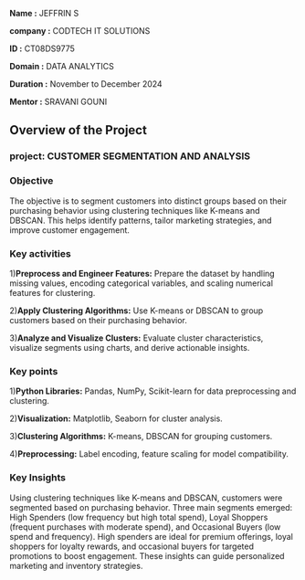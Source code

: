 **Name :** JEFFRIN S

**company :** CODTECH IT SOLUTIONS

**ID :** CT08DS9775

**Domain :** DATA ANALYTICS

**Duration :** November to December 2024

**Mentor :** SRAVANI GOUNI

## Overview of the Project

### project: CUSTOMER SEGMENTATION AND ANALYSIS

### Objective 
The objective is to segment customers into distinct groups based on their purchasing behavior using clustering techniques like K-means and DBSCAN. This helps identify patterns, tailor marketing strategies, and improve customer engagement.

### Key activities
1)**Preprocess and Engineer Features:** Prepare the dataset by handling missing values, encoding categorical variables, and scaling numerical features for clustering.

2)**Apply Clustering Algorithms:** Use K-means or DBSCAN to group customers based on their purchasing behavior.

3)**Analyze and Visualize Clusters:** Evaluate cluster characteristics, visualize segments using charts, and derive actionable insights.

### Key points
1)**Python Libraries:** Pandas, NumPy, Scikit-learn for data preprocessing and clustering.

2)**Visualization:** Matplotlib, Seaborn for cluster analysis.

3)**Clustering Algorithms:** K-means, DBSCAN for grouping customers.

4)**Preprocessing:** Label encoding, feature scaling for model compatibility.

### Key Insights
Using clustering techniques like K-means and DBSCAN, customers were segmented based on purchasing behavior. Three main segments emerged: High Spenders (low frequency but high total spend), Loyal Shoppers (frequent purchases with moderate spend), and Occasional Buyers (low spend and frequency). High spenders are ideal for premium offerings, loyal shoppers for loyalty rewards, and occasional buyers for targeted promotions to boost engagement. These insights can guide personalized marketing and inventory strategies.








